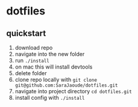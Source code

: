 # dotfiles

## quickstart

1. download repo
2. navigate into the new folder
3. run `./install`
4. on mac this will install devtools
5. delete folder
6. clone repo locally with `git clone git@github.com:SaraJaoude/dotfiles.git`
7. navigate into project directory `cd dotfiles.git`
8. install config with `./install`
